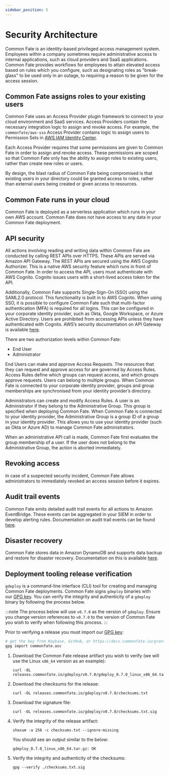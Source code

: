 ```yaml
---
sidebar_position: 5
---
```


# Security Architecture

Common Fate is an identity-based privileged access management system. Employees within a company sometimes require administrative access to internal applications, such as cloud providers and SaaS applications. Common Fate provides workflows for employees to attain elevated access based on rules which you configure, such as designating roles as "break-glass" to be used only in an outage, to requiring a reason to be given for the access session.

## Common Fate assigns roles to your existing users

Common Fate uses an Access Provider plugin framework to connect to your cloud environment and SaaS services. Access Providers contain the necessary integration logic to assign and revoke access. For example, the `commonfate/aws-sso` Access Provider contains logic to assign users to Permission Sets in [AWS IAM Identity Center](https://aws.amazon.com/iam/identity-center/).

Each Access Provider requires that some permissions are given to Common Fate in order to assign and revoke access. These permissions are scoped so that Common Fate only has the ability to assign roles to existing users, rather than create new roles or users.

By design, the blast radius of Common Fate being compromised is that existing users in your directory could be granted access to roles, rather than external users being created or given access to resources.

## Common Fate runs in your cloud

Common Fate is deployed as a serverless application which runs in your own AWS account. Common Fate does not have access to any data in your Common Fate deployment.

## API security

All actions involving reading and writing data within Common Fate are conducted by calling REST APIs over HTTPS. These APIs are served via Amazon API Gateway. The REST APIs are secured using the AWS Cognito Authorizer. This is a native AWS security feature which runs in front of Common Fate. In order to access the API, users must authenticate with AWS Cognito. Cognito issues users with a short-lived access token for the API.

Additionally, Common Fate supports Single-Sign-On (SSO) using the SAML2.0 protocol. This functionality is built in to AWS Cognito. When using SSO, it is possible to configure Common Fate such that multi-factor authentication (MFA) is required for all logins. This can be configured in your corporate identity provider, such as Okta, Google Workspace, or Azure Active Directory. Users are prohibited from accessing APIs unless they have authenticated with Cognito. AWS’s security documentation on API Gateway is available [here](https://docs.aws.amazon.com/apigateway/latest/developerguide/security.html).

There are two authorization levels within Common Fate:

- End User
- Administrator

End Users can make and approve Access Requests. The resources that they can request and approve access for are governed by Access Rules. Access Rules define which groups can request access, and which groups approve requests. Users can belong to multiple groups. When Common Fate is connected to your corporate identity provider, groups and group memberships are synchronised from your identity provider’s directory.

Administrators can create and modify Access Rules. A user is an Administrator if they belong to the Administrative Group. This group is specified when deploying Common Fate. When Common Fate is connected to your identity provider, the Administrative Group is a group ID of a group in your identity provider. This allows you to use your identity provider (such as Okta or Azure AD) to manage Common Fate administrators.

When an administrative API call is made, Common Fate first evaluates the group membership of a user. If the user does not belong to the Administrative Group, the action is aborted immediately.

## Revoking access

In case of a suspected security incident, Common Fate allows administrators to immediately revoked an access session before it expires.

## Audit trail events

Common Fate emits detailed audit trail events for all actions to Amazon EventBridge. These events can be aggregated in your SIEM in order to develop alerting rules. Documentation on audit trail events can be found [here](https://www.notion.so/Team-Home-09dc640a01d149b09edfd12ca83a3926).

## Disaster recovery

Common Fate stores data in Amazon DynamoDB and supports data backup and restore for disaster recovery. Documentation on this is available [here](../configuration/backup.md).

## Deployment tooling release verification

`gdeploy` is a command-line interface (CLI) tool for creating and managing Common Fate deployments. Common Fate signs `gdeploy` binaries with our [GPG key](https://docs.commonfate.io/granted/security#pgp-public-key). You can verify the integrity and authenticity of a `gdeploy` binary by following the process below.

:::note
The process below will use `v0.7.0` as the version of `gdeploy`. Ensure you change version references to `v0.7.0` to the version of Common Fate you wish to verify when following this process.
:::

Prior to verifying a release you must import our [GPG key](https://docs.commonfate.io/granted/security#pgp-public-key):

```bash
# get the key from Keybase, GitHub, or https://docs.commonfate.io/granted/security, and save it as commonfate.asc.
gpg import commonfate.asc
```

1. Download the Common Fate release artifact you wish to verify (we will use the Linux `x86_64` version as an example):

   ```
   curl -OL releases.commonfate.io/gdeploy/v0.7.0/gdeploy_0.7.0_linux_x86_64.tar.gz
   ```

2. Download the checksums for the release:

   ```
   curl -OL releases.commonfate.io/gdeploy/v0.7.0/checksums.txt
   ```

3. Download the signature file:

   ```
   curl -OL releases.commonfate.io/gdeploy/v0.7.0/checksums.txt.sig
   ```

4. Verify the integrity of the release artifact:

   ```
   shasum -a 256 -c checksums.txt --ignore-missing
   ```

   You should see an output similar to the below:

   ```
   gdeploy_0.7.0_linux_x86_64.tar.gz: OK
   ```

5. Verify the integrity and authenticity of the checksums:

   ```
   gpg --verify ./checksums.txt.sig
   ```
